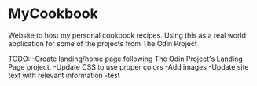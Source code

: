 # MyCookbook
Website to host my personal cookbook recipes. Using this as a real world application for some of the projects from The Odin Project

TODO:
  -Create landing/home page following The Odin Project's Landing Page project.
  -Update CSS to use proper colors
  -Add images
  -Update site text with relevant information
  -test